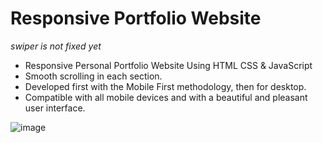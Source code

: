 # Responsive Portfolio Website

*swiper is not fixed yet*
- Responsive Personal Portfolio Website Using HTML CSS & JavaScript
- Smooth scrolling in each section.
- Developed first with the Mobile First methodology, then for desktop.
- Compatible with all mobile devices and with a beautiful and pleasant user interface.

![image](https://user-images.githubusercontent.com/68348803/218189841-55111d25-8a24-44d1-a101-3fe03aeb759b.png)
